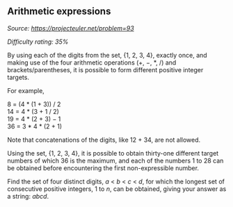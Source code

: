 Arithmetic expressions
----------------------

*Source: https://projecteuler.net/problem=93*


*Difficulty rating: 35%*

By using each of the digits from the set, {1, 2, 3, 4}, exactly once,
and making use of the four arithmetic operations (+, −, \*, /) and
brackets/parentheses, it is possible to form different positive integer
targets.

For example,

8 = (4 \* (1 + 3)) / 2\
 14 = 4 \* (3 + 1 / 2)\
 19 = 4 \* (2 + 3) − 1\
 36 = 3 \* 4 \* (2 + 1)

Note that concatenations of the digits, like 12 + 34, are not allowed.

Using the set, {1, 2, 3, 4}, it is possible to obtain thirty-one
different target numbers of which 36 is the maximum, and each of the
numbers 1 to 28 can be obtained before encountering the first
non-expressible number.

Find the set of four distinct digits, *a* \< *b* \< *c* \< *d*, for
which the longest set of consecutive positive integers, 1 to *n*, can be
obtained, giving your answer as a string: *abcd*.
